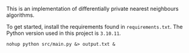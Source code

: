 This is an implementation of differentially private nearest neighbours algorithms.

To get started, install the requirements found in `requirements.txt`. The Python version used in this project is `3.10.11`.

`nohup python src/main.py &> output.txt &`